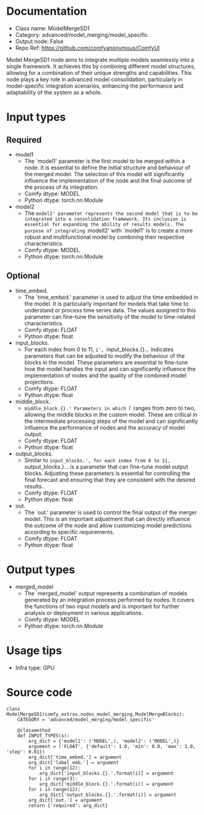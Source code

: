 # Documentation
- Class name: ModelMergeSD1
- Category: advanced/model_merging/model_specific
- Output node: False
- Repo Ref: https://github.com/comfyanonymous/ComfyUI

Model MergeSD1 node aims to integrate multiple models seamlessly into a single framework. It achieves this by combining different model structures, allowing for a combination of their unique strengths and capabilities. This node plays a key role in advanced model consolidation, particularly in model-specific integration scenarios, enhancing the performance and adaptability of the system as a whole.

# Input types
## Required
- model1
    - The `model1' parameter is the first model to be merged within a node. It is essential to define the initial structure and behaviour of the merged model. The selection of this model will significantly influence the implementation of the node and the final outcome of the process of its integration.
    - Comfy dtype: MODEL
    - Python dtype: torch.nn.Module
- model2
    - The `model2' parameter represents the second model that is to be integrated into a consolidation framework. Its inclusion is essential for expanding the ability of results models. The purpose of integrating `modell2' with `model1' is to create a more robust and multifunctional model by combining their respective characteristics.
    - Comfy dtype: MODEL
    - Python dtype: torch.nn.Module
## Optional
- time_embed.
    - The `time_embed.' parameter is used to adjust the time embedded in the model. It is particularly important for models that take time to understand or process time series data. The values assigned to this parameter can fine-tune the sensitivity of the model to time-related characteristics.
    - Comfy dtype: FLOAT
    - Python dtype: float
- input_blocks.
    - For each index from 0 to 11, `i', `input_blocks.{}... indicates parameters that can be adjusted to modify the behaviour of the blocks in the model. These parameters are essential to fine-tune how the model handles the input and can significantly influence the implementation of nodes and the quality of the combined model projections.
    - Comfy dtype: FLOAT
    - Python dtype: float
- middle_block.
    - `middle_block.{}.' Parameters in which `i' ranges from zero to two, allowing the middle blocks in the custom model. These are critical in the intermediate processing steps of the model and can significantly influence the performance of nodes and the accuracy of model output.
    - Comfy dtype: FLOAT
    - Python dtype: float
- output_blocks.
    - Similar to `input_blocks.', for each index from 0 to 11, `output_blocks.}... is a parameter that can fine-tune model output blocks. Adjusting these parameters is essential for controlling the final forecast and ensuring that they are consistent with the desired results.
    - Comfy dtype: FLOAT
    - Python dtype: float
- out.
    - The `out.' parameter is used to control the final output of the merger model. This is an important adjustment that can directly influence the outcome of the node and allow customizing model predictions according to specific requirements.
    - Comfy dtype: FLOAT
    - Python dtype: float

# Output types
- merged_model
    - The `merged_model' output represents a combination of models generated by an integration process performed by nodes. It covers the functions of two input models and is important for further analysis or deployment in various applications.
    - Comfy dtype: MODEL
    - Python dtype: torch.nn.Module

# Usage tips
- Infra type: GPU

# Source code
```
class ModelMergeSD1(comfy_extras.nodes_model_merging.ModelMergeBlocks):
    CATEGORY = 'advanced/model_merging/model_specific'

    @classmethod
    def INPUT_TYPES(s):
        arg_dict = {'model1': ('MODEL',), 'model2': ('MODEL',)}
        argument = ('FLOAT', {'default': 1.0, 'min': 0.0, 'max': 1.0, 'step': 0.01})
        arg_dict['time_embed.'] = argument
        arg_dict['label_emb.'] = argument
        for i in range(12):
            arg_dict['input_blocks.{}.'.format(i)] = argument
        for i in range(3):
            arg_dict['middle_block.{}.'.format(i)] = argument
        for i in range(12):
            arg_dict['output_blocks.{}.'.format(i)] = argument
        arg_dict['out.'] = argument
        return {'required': arg_dict}
```
